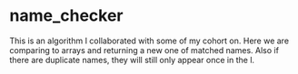 # name_checker
This is an algorithm I collaborated with some of my cohort on.  Here we are comparing to arrays and returning a new one of matched names. Also if there are duplicate names, they will still only appear once in the l.
